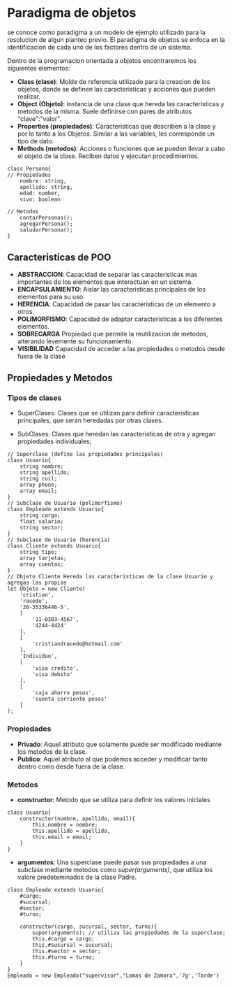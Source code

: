 # Paradigma de objetos

se conoce como paradigma a un modelo de ejemplo utilizado para la resolucion de algun planteo previo. El paradigma de objetos se enfoca en la identificacion de cada uno de los factores dentro de un sistema.

Dentro de la programacion orientada a objetos encontraremos los siguientes elementos:

* __Class (clase)__: Molde de referencia utilizado para la creacion de los objetos, donde se definen las caracteristicas y acciones que pueden realizar.
* __Object (Objeto)__: Instancia de una clase que hereda las caracteristicas y metodos de la misma. Suele definirse con pares de atributos "clave":"valor".
* __Properties (propiedades)__: Caracteristicas que describen a la clase y por lo tanto a los Objetos. Similar a las variables, les corresponde un tipo de dato.
* __Methods (metodos)__: Acciones o funciones que se pueden llevar a cabo el objeto de la clase. Reciben datos y ejecutan procedimientos.

```
class Persona{
// Propiedades
    nombre: string,
    apellido: string,
    edad: number,
    vivo: boolean

// Metodos
    contarPersonas();
    agregarPersona();
    saludarPersona();
}
```
## Caracteristicas de POO

* __ABSTRACCION__: Capacidad de separar las caracteristicas mas importantes de los elementos que interactuan en un sistema.
* __ENCAPSULAMIENTO__: Aislar las caracteristicas principales de los elementos para su uso.
* __HERENCIA__: Capacidad de pasar las caracteristicas de un elemento a otros.
* __POLIMORFISMO__: Capacidad de adaptar caracteristicas a los diferentes elementos.
* __SOBRECARGA__ Propiedad que permite la reutilizacion de metodos, alterando levemente su funcionamiento.
* __VISIBILIDAD__ Capacidad de acceder a las propiedades o metodos desde fuera de la clase

## Propiedades y Metodos

### Tipos de clases
* SuperClases: Clases que se utilizan para definir caracteristicas principales, que seran heredadas por otras clases.

* SubClases: Clases que heredan las caracteristicas de otra y agregan propiedades individuales;

```
// Superclase (define las propiedades principales)
class Usuario{
    string nombre;
    string apellido;
    string cuil;
    array phone;
    array email;
}
// Subclase de Usuario (polimorfismo)
class Empleado extends Usuario{
    string cargo;
    float salario;
    string sector;
}
// Subclase de Usuario (herencia)
class Cliente extends Usuario{
    string tipo;
    array tarjetas;
    array cuentas;
}
// Objeto Cliente Hereda las caracteristicas de la clase Usuario y agregas las propias
let Objeto = new Cliente(
    'cristian',
    'racedo',
    '20-35336446-5',
    [
        '11-0303-4567',
        '4244-4424'
    ],
    [
        'cristiandracedo@hotmail.com'
    ],
    'Individuo',
    [
        'visa credito', 
        'visa debito'
    ],
    [
        'caja ahorro pesos',
        'cuenta corriente pesos'
    ]
);
```

### Propiedades
* __Privado__: Aquel atributo que solamente puede ser modificado mediante los metodos de la clase.
* __Publico__: Aquel atributo al que podemos acceder y modificar tanto dentro como desde fuera de la clase.

### Metodos
* __constructor__: Metodo que se utiliza para definir los valores iniciales

```
class Usuario{
    constructor(nombre, apellido, email){
        this.nombre = nombre;
        this.apellido = apellido,
        this.email = email;
    }
}
```
* __argumentos__: Una superclase puede pasar sus propiedades a una subclase mediante metodos como _super(arguments)_, que utiliza los valore predeteminados de la clase Padre. 

```
class Empleado extends Usuario{
    #cargo;
    #sucursal;
    #sector;
    #turno;

    constructor(cargo, sucursal, sector, turno){
        super(arguments); // utiliza las propiedades de la superclase;
        this.#cargo = cargo;
        this.#sucursal = sucursal;
        this.#sector = sector;
        this.#turno = turno;
    }
}
Empleado = new Empleado("supervisor","Lomas de Zamora",'7g','Tarde')
```